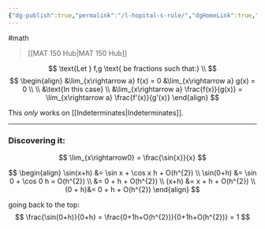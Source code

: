 ```yaml
---
{"dg-publish":true,"permalink":"/l-hopital-s-rule/","dgHomeLink":true,"dgPassFrontmatter":false}
---
```


#math 
> [[MAT 150 Hub|MAT 150 Hub]]

$$
\text{Let } f,g \text{ be fractions such that:} \\
$$
$$
\begin{align}
&\lim_{x\rightarrow a} f(x) = 0 &\lim_{x\rightarrow a} g(x) = 0 \\
\\
&\text{In this case} \\
&\lim_{x\rightarrow a} \frac{f(x)}{g(x)} = \lim_{x\rightarrow a} \frac{f'(x)}{g'(x)}
\end{align}
$$

This *only* works on [[Indeterminates|Indeterminates]].


---
### Discovering it:
$$
\lim_{x\rightarrow0} = \frac{\sin{x}}{x}
$$

$$
\begin{align}
\sin(x+h) &= \sin x + \cos x h + O(h^{2}) \\
\sin(0+h) &= \sin 0 + \cos 0 h = O(h^{2}) \\
&= 0 + h + O(h^{2}) \\
(x+h) &= x + h + O(h^{2}) \\
(0 + h)&= 0 + h + O(h^{2})
\end{align}
$$

going back to the top:
$$
\frac{\sin(0+h)}{0+h} = \frac{0+1h+O(h^{2})}{0+1h+O(h^{2})} = 1
$$
